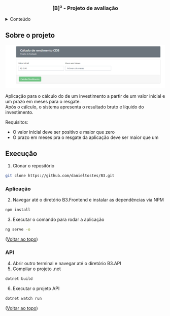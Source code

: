 <a name="readme-top"></a>
<h3 align="center">[B]³ - Projeto de avaliação</h3>

<!-- Tabela de conteúdo -->
<details>
  <summary>Conteúdo</summary>
  <ol>
    <li>
      <a href="#sobre-o-projeto">Sobre o projeto</a>
      <ul><li><a href="#aplicação">Aplicação</a></li></ul>
      <ul><li><a href="#api">API</a></li></ul>
    </li>
    <li><a href="#execução">Execução</a></li>
    <li>Relatório de cobertura de testes</li>
  </ol>
</details>

<!-- Sobre o projeto -->
## Sobre o projeto
![Screenshot da aplicação](imagens/aplicacao.png)

Aplicação para o cálculo do de um investimento a partir de um valor inicial e um prazo em meses para o resgate. <br>
Após o cálculo, o sistema apresenta o resultado bruto e líquido do investimento.

Requisitos:
* O valor inicial deve ser positivo e maior que zero
* O prazo em meses pra o resgate da aplicação deve ser maior que um

<!-- Execução -->
## Execução
1. Clonar o repositório
```sh
git clone https://github.com/danieltostes/B3.git
```

### Aplicação
2. Navegar até o diretório B3.Frontend e instalar as dependências via NPM
```sh
npm install
```

3. Executar o comando para rodar a aplicação
```sh
ng serve -o
```

<p>(<a href="#readme-top">Voltar ao topo</a>)</p>

### API
4. Abrir outro terminal e navegar até o diretório B3.API
5. Compilar o projeto .net
```sh
dotnet build
```

6. Executar o projeto API
```sh
dotnet watch run
```

<p>(<a href="#readme-top">Voltar ao topo</a>)</p>
